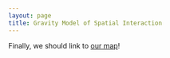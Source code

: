 ```yaml
---
layout: page
title: Gravity Model of Spatial Interaction
---
```


Finally, we should link to [our map](assets/)!
